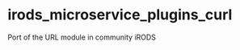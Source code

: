 irods_microservice_plugins_curl
===============================

Port of the URL module in community iRODS
